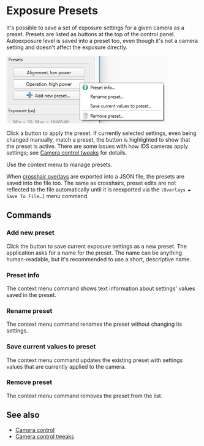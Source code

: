 # Exposure Presets

It's possible to save a set of exposure settings for a given camera as a preset. Presets are listed as buttons at the top of the control panel. Autoexposure level is saved into a preset too, even though it's not a camera setting and doesn't affect the exposure directly.

![Exposure presets](./img/cam_control_exp_presets.png)

Click a button to apply the preset. If currently selected settings, even being changed manually, match a preset, the button is highlighted to show that the preset is active. There are some issues with how IDS cameras apply settings; see [Camera control tweaks](./app_settings_opts.md#tweaks) for details.

Use the context menu to manage presets.

When [crosshair overlays](./overlays.md) are exported into a JSON file, the presets are saved into the file too. The same as crosshairs, preset edits are not reflected to the file automatically until it is reexported via the `[Overlays ► Save To File…]` menu command.

## Commands

### Add new preset

Click the button to save current exposure settings as a new preset. The application asks for a name for the preset. The name can be anything human-readable, but it's recommended to use a short, descriptive name.

### Preset info

The context menu command shows text information about settings' values saved in the preset.

### Rename preset

The context menu command renames the preset without changing its settings.

### Save current values to preset

The context menu command updates the existing preset with settings values that are currently applied to the camera.

### Remove preset

The context menu command removes the preset from the list.

## See also

- [Camera control](./cam_control.md)
- [Camera control tweaks](./app_settings_opts.md)

